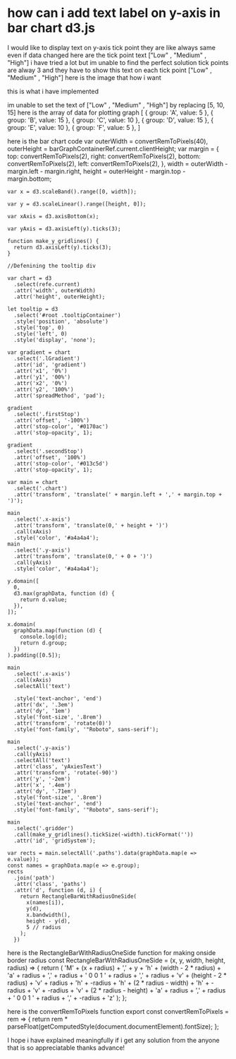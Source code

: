 
# how can i add text label on y-axis in bar chart d3.js

I would like to display text on y-axis tick point they are like always same even if data changed here are the tick point text ["Low" , "Medium" , "High"]
i have tried a lot but im unable to find the perfect solution
tick points are alway 3 and they have to show this text on each tick point ["Low" , "Medium" , "High"]
here is the image that how i want

this is what i have implemented

im unable to set the text of ["Low" , "Medium" , "High"] by replacing [5, 10, 15]
here is the array of data for plotting graph
 [
    { group: 'A', value: 5 },
    { group: 'B', value: 15 },
    { group: 'C', value: 10 },
    { group: 'D', value: 15 },
    { group: 'E', value: 10 },
    { group: 'F', value: 5 },
  ]

here is the bar chart code
var outerWidth = convertRemToPixels(40),
      outerHeight = barGraphContainerRef.current.clientHeight;
    var margin = {
        top: convertRemToPixels(2),
        right: convertRemToPixels(2),
        bottom: convertRemToPixels(2),
        left: convertRemToPixels(2),
      },
      width = outerWidth - margin.left - margin.right,
      height = outerHeight - margin.top - margin.bottom;

    var x = d3.scaleBand().range([0, width]);

    var y = d3.scaleLinear().range([height, 0]);

    var xAxis = d3.axisBottom(x);

    var yAxis = d3.axisLeft(y).ticks(3);

    function make_y_gridlines() {
      return d3.axisLeft(y).ticks(3);
    }

    //Defenining the tooltip div

    var chart = d3
      .select(refe.current)
      .attr('width', outerWidth)
      .attr('height', outerHeight);

    let tooltip = d3
      .select('#root .tooltipContainer')
      .style('position', 'absolute')
      .style('top', 0)
      .style('left', 0)
      .style('display', 'none');

    var gradient = chart
      .select('.lGradient')
      .attr('id', 'gradient')
      .attr('x1', '0%')
      .attr('y1', '00%')
      .attr('x2', '0%')
      .attr('y2', '100%')
      .attr('spreadMethod', 'pad');

    gradient
      .select('.firstStop')
      .attr('offset', '-100%')
      .attr('stop-color', '#0170ac')
      .attr('stop-opacity', 1);

    gradient
      .select('.secondStop')
      .attr('offset', '100%')
      .attr('stop-color', '#013c5d')
      .attr('stop-opacity', 1);

    var main = chart
      .select('.chart')
      .attr('transform', 'translate(' + margin.left + ',' + margin.top + ')');

    main
      .select('.x-axis')
      .attr('transform', 'translate(0,' + height + ')')
      .call(xAxis)
      .style('color', '#a4a4a4');
    main
      .select('.y-axis')
      .attr('transform', 'translate(0,' + 0 + ')')
      .call(yAxis)
      .style('color', '#a4a4a4');

    y.domain([
      0,
      d3.max(graphData, function (d) {
        return d.value;
      }),
    ]);

    x.domain(
      graphData.map(function (d) {
        console.log(d);
        return d.group;
      })
    ).padding([0.5]);

    main
      .select('.x-axis')
      .call(xAxis)
      .selectAll('text')

      .style('text-anchor', 'end')
      .attr('dx', '.3em')
      .attr('dy', '1em')
      .style('font-size', '.8rem')
      .attr('transform', 'rotate(0)')
      .style('font-family', '"Roboto", sans-serif');

    main
      .select('.y-axis')
      .call(yAxis)
      .selectAll('text')
      .attr('class', 'yAxiesText')
      .attr('transform', 'rotate(-90)')
      .attr('y', '-2em')
      .attr('x', '.4em')
      .attr('dy', '.71em')
      .style('font-size', '.8rem')
      .style('text-anchor', 'end')
      .style('font-family', '"Roboto", sans-serif');

    main
      .select('.gridder')
      .call(make_y_gridlines().tickSize(-width).tickFormat(''))
      .attr('id', 'gridSystem');

    var rects = main.selectAll('.paths').data(graphData.map(e => e.value));
    const names = graphData.map(e => e.group);
    rects
      .join('path')
      .attr('class', 'paths')
      .attr('d', function (d, i) {
        return RectangleBarWithRadiusOneSide(
          x(names[i]),
          y(d),
          x.bandwidth(),
          height - y(d),
          5 // radius
        );
      })

here is the RectangleBarWithRadiusOneSide function for making onside border radius
const RectangleBarWithRadiusOneSide = (x, y, width, height, radius) => {
  return (
    'M' +
    (x + radius) +
    ',' +
    y +
    'h' +
    (width - 2 * radius) +
    'a' +
    radius +
    ',' +
    radius +
    ' 0 0 1 ' +
    radius +
    ',' +
    radius +
    'v' +
    (height - 2 * radius) +
    'v' +
    radius +
    'h' +
    -radius +
    'h' +
    (2 * radius - width) +
    'h' +
    -radius +
    'v' +
    -radius +
    'v' +
    (2 * radius - height) +
    'a' +
    radius +
    ',' +
    radius +
    ' 0 0 1 ' +
    radius +
    ',' +
    -radius +
    'z'
  );
};

here is the convertRemToPixels function
export const convertRemToPixels = rem => {
  return rem * parseFloat(getComputedStyle(document.documentElement).fontSize);
};

I hope i have explained meaningfully
if i get any solution from the anyone that is so appreciatable
thanks advance!

        